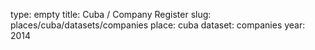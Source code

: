 type: empty
title: Cuba / Company Register
slug: places/cuba/datasets/companies
place: cuba
dataset: companies
year: 2014
